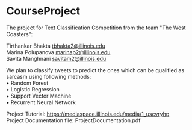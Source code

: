 # CourseProject

The project for Text Classification Competition from the team "The West Coasters":

Tirthankar	Bhakta		tbhakta2@illinois.edu <br />
Marina		Polupanova	marinap2@illinois.edu <br />
Savita		Manghnani	savitam2@illinois.edu <br />

We plan to classify tweets to predict the ones which can be qualified as sarcasm using following methods:<br />
    • Random Forest <br />
    • Logistic Regression <br />
    • Support Vector Machine <br />
    • Recurrent Neural Network <br />

Project Tutorial: https://mediaspace.illinois.edu/media/1_uscvryhp <br />
Project Documentation file: ProjectDocumentation.pdf


